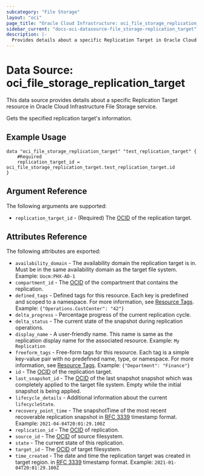 ```yaml
---
subcategory: "File Storage"
layout: "oci"
page_title: "Oracle Cloud Infrastructure: oci_file_storage_replication_target"
sidebar_current: "docs-oci-datasource-file_storage-replication_target"
description: |-
  Provides details about a specific Replication Target in Oracle Cloud Infrastructure File Storage service
---
```


# Data Source: oci_file_storage_replication_target
This data source provides details about a specific Replication Target resource in Oracle Cloud Infrastructure File Storage service.

Gets the specified replication target's information.

## Example Usage

```hcl
data "oci_file_storage_replication_target" "test_replication_target" {
	#Required
	replication_target_id = oci_file_storage_replication_target.test_replication_target.id
}
```

## Argument Reference

The following arguments are supported:

* `replication_target_id` - (Required) The [OCID](https://docs.cloud.oracle.com/iaas/Content/General/Concepts/identifiers.htm) of the replication target.


## Attributes Reference

The following attributes are exported:

* `availability_domain` - The availability domain the replication target is in. Must be in the same availability domain as the target file system. Example: `Uocm:PHX-AD-1` 
* `compartment_id` - The [OCID](https://docs.cloud.oracle.com/iaas/Content/General/Concepts/identifiers.htm) of the compartment that contains the replication.
* `defined_tags` - Defined tags for this resource. Each key is predefined and scoped to a namespace. For more information, see [Resource Tags](https://docs.cloud.oracle.com/iaas/Content/General/Concepts/resourcetags.htm). Example: `{"Operations.CostCenter": "42"}` 
* `delta_progress` - Percentage progress of the current replication cycle. 
* `delta_status` - The current state of the snapshot during replication operations.
* `display_name` - A user-friendly name. This name is same as the replication display name for the associated resource. Example: `My Replication` 
* `freeform_tags` - Free-form tags for this resource. Each tag is a simple key-value pair with no predefined name, type, or namespace. For more information, see [Resource Tags](https://docs.cloud.oracle.com/iaas/Content/General/Concepts/resourcetags.htm). Example: `{"Department": "Finance"}` 
* `id` - The [OCID](https://docs.cloud.oracle.com/iaas/Content/General/Concepts/identifiers.htm) of the replication target.
* `last_snapshot_id` - The [OCID](https://docs.cloud.oracle.com/iaas/Content/General/Concepts/identifiers.htm) of the last snapshot snapshot which was completely applied to the target file system. Empty while the initial snapshot is being applied. 
* `lifecycle_details` - Additional information about the current `lifecycleState`.
* `recovery_point_time` - The snapshotTime of the most recent recoverable replication snapshot in [RFC 3339](https://tools.ietf.org/rfc/rfc3339) timestamp format. Example: `2021-04-04T20:01:29.100Z` 
* `replication_id` - The [OCID](https://docs.cloud.oracle.com/iaas/Content/General/Concepts/identifiers.htm) of replication.
* `source_id` - The [OCID](https://docs.cloud.oracle.com/iaas/Content/General/Concepts/identifiers.htm) of source filesystem.
* `state` - The current state of this replication.
* `target_id` - The [OCID](https://docs.cloud.oracle.com/iaas/Content/General/Concepts/identifiers.htm) of target filesystem.
* `time_created` - The date and time the replication target was created in target region. in [RFC 3339](https://tools.ietf.org/rfc/rfc3339) timestamp format. Example: `2021-01-04T20:01:29.100Z` 

